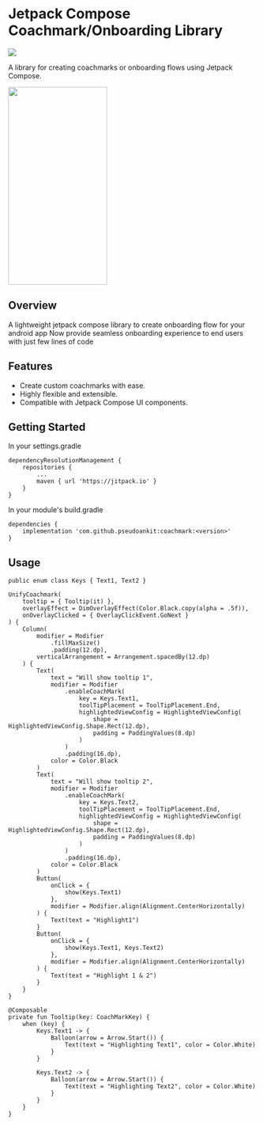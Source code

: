 # Jetpack Compose Coachmark/Onboarding Library

[![](https://jitpack.io/v/pseudoankit/coachmark.svg)](https://jitpack.io/#pseudoankit/coachmark)

A library for creating coachmarks or onboarding flows using Jetpack Compose.

<img src="https://github.com/pseudoankit/coachmark/assets/54987308/38c18ebb-5057-46f8-bdd8-6d9c966a603b" width="200" height="400"/>

## Overview

A lightweight jetpack compose library to create onboarding flow for your android app
Now provide seamless onboarding experience to end users with just few lines of code

## Features

- Create custom coachmarks with ease.
- Highly flexible and extensible.
- Compatible with Jetpack Compose UI components.

## Getting Started
In your settings.gradle
```
dependencyResolutionManagement {
    repositories {
        ...
        maven { url 'https://jitpack.io' }
    }
}
```

In your module's build.gradle
```
dependencies {
    implementation 'com.github.pseudoankit:coachmark:<version>'
}
```

## Usage
```
public enum class Keys { Text1, Text2 }

UnifyCoachmark(
    tooltip = { Tooltip(it) },
    overlayEffect = DimOverlayEffect(Color.Black.copy(alpha = .5f)),
    onOverlayClicked = { OverlayClickEvent.GoNext }
) {
    Column(
        modifier = Modifier
            .fillMaxSize()
            .padding(12.dp),
        verticalArrangement = Arrangement.spacedBy(12.dp)
    ) {
        Text(
            text = "Will show tooltip 1",
            modifier = Modifier
                .enableCoachMark(
                    key = Keys.Text1,
                    toolTipPlacement = ToolTipPlacement.End,
                    highlightedViewConfig = HighlightedViewConfig(
                        shape = HighlightedViewConfig.Shape.Rect(12.dp),
                        padding = PaddingValues(8.dp)
                    )
                )
                .padding(16.dp),
            color = Color.Black
        )
        Text(
            text = "Will show tooltip 2",
            modifier = Modifier
                .enableCoachMark(
                    key = Keys.Text2,
                    toolTipPlacement = ToolTipPlacement.End,
                    highlightedViewConfig = HighlightedViewConfig(
                        shape = HighlightedViewConfig.Shape.Rect(12.dp),
                        padding = PaddingValues(8.dp)
                    )
                )
                .padding(16.dp),
            color = Color.Black
        )
        Button(
            onClick = {
                show(Keys.Text1)
            },
            modifier = Modifier.align(Alignment.CenterHorizontally)
        ) {
            Text(text = "Highlight1")
        }
        Button(
            onClick = {
                show(Keys.Text1, Keys.Text2)
            },
            modifier = Modifier.align(Alignment.CenterHorizontally)
        ) {
            Text(text = "Highlight 1 & 2")
        }
    }
}

@Composable
private fun Tooltip(key: CoachMarkKey) {
    when (key) {
        Keys.Text1 -> {
            Balloon(arrow = Arrow.Start()) {
                Text(text = "Highlighting Text1", color = Color.White)
            }
        }

        Keys.Text2 -> {
            Balloon(arrow = Arrow.Start()) {
                Text(text = "Highlighting Text2", color = Color.White)
            }
        }
    }
}
```
